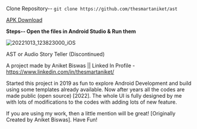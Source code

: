 
Clone Repository--
`git clone https://github.com/thesmartaniket/ast`

[APK Download](https://audio-story-teller.en.uptodown.com/android)


**Steps--
Open the files in Android Studio & Run them**

![20221013_123823000_iOS](https://user-images.githubusercontent.com/97422997/195598516-988ff9dc-4ad2-42b0-be75-35fd8d2c5d3e.jpg)

AST or Audio Story Teller (Discontinued)

A project made by Aniket Biswas
|| Linked In Profile - https://www.linkedin.com/in/thesmartaniket/



Started this project in 2019 as fun to explore Android Development and build using some templates already available.
Now after years all the codes are made public (open source) [2022].
The whole UI is fully designed by me with lots of modifications to the codes with adding lots of new feature.


If you are using my work, then a little mention will be great! [Originally Created by Aniket Biswas].
Have Fun!
